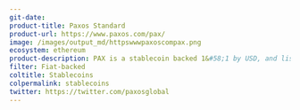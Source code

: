 ```yaml
---
git-date:
product-title: Paxos Standard
product-url: https://www.paxos.com/pax/
image: /images/output_md/httpswwwpaxoscompax.png
ecosystem: ethereum
product-description: PAX is a stablecoin backed 1&#58;1 by USD, and listed on over 90 exchanges.
filter: Fiat-backed
coltitle: Stablecoins
colpermalink: stablecoins
twitter: https://twitter.com/paxosglobal
---
```

